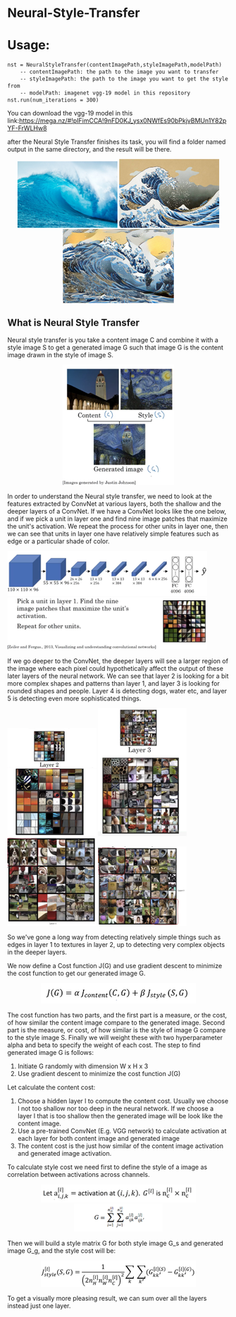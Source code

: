 # Neural-Style-Transfer
# Usage: 
	nst = NeuralStyleTransfer(contentImagePath,styleImagePath,modelPath)
		-- contentImagePath: the path to the image you want to transfer
		-- styleImagePath: the path to the image you want to get the style from
		-- modelPath: imagenet vgg-19 model in this repository
	nst.run(num_iterations = 300)
You can download the vgg-19 model in this link:https://mega.nz/#!pIFimCCA!9nFD0KJ_ysx0NWfEs90bPkjvBMUn1Y82pYF-FrWLHw8

after the Neural Style Transfer finishes its task, you will find a folder named output in the same directory, and the result will be there.

<div align="center">
	<img src="content.jpg" width="45%">
	<img src="style.jpg" width="45%">
</div>
<div align="center">
	<img src="output/generated_image.jpg" width="50%">
</div>

## What is Neural Style Transfer
Neural style transfer is you take a content image C and combine it with a style image S to get a generated image G such that image G is the content image drawn in the style of image S.

<div align="center">
	<img src="resources/Screen Shot 2018-03-20 at 11.09.42 PM.png" width="50%">
</div>

In order to understand the Neural style transfer, we need to look at the features extracted by ConvNet at various layers, both the shallow and the deeper layers of a ConvNet. If we have a ConvNet looks like the one below, and if we pick a unit in layer one and find nine image patches that maximize the unit's activation. We repeat the process for other units in layer one, then we can see that units in layer one have relatively simple features such as edge or a particular shade of color.

<img src="resources/Screen Shot 2018-03-20 at 11.24.58 PM.png" width="90%">
<img src="resources/Screen Shot 2018-03-20 at 11.25.21 PM.png" width="90%">

If we go deeper to the ConvNet, the deeper layers will see a larger region of the image where each pixel could hypothetically affect the output of these later layers of the neural network. We can see that layer 2 is looking for a bit more complex shapes and patterns than layer 1, and layer 3 is looking for rounded shapes and people. Layer 4 is detecting dogs, water etc, and layer 5 is detecting even more sophisticated things.

<img src="resources/Screen Shot 2018-03-20 at 11.38.51 PM.png" width="40%">
<img src="resources/Screen Shot 2018-03-20 at 11.45.23 PM.png" width="40%">
<img src="resources/Screen Shot 2018-03-20 at 11.54.45 PM.png" width="40%">
<img src="resources/Screen Shot 2018-03-20 at 11.54.56 PM.png" width="40%">

So we've gone a long way from detecting relatively simple things such as edges in layer 1 to textures in layer 2, up to detecting very complex objects in the deeper layers.

We now define a Cost function J(G) and use gradient descent to minimize the cost function to get our generated image G. 

<div align="center">
	<img src="resources/Screen Shot 2018-03-21 at 12.28.14 AM.png" width="70%">
</div>

The cost function has two parts, and the first part is a measure, or the cost, of how similar the content image compare to the generated image. Second part is the measure, or cost, of how similar is the style of image G compare to the style image S. Finally we will weight these with two hyperparameter alpha and beta to specify the weight of each cost.
The step to find generated image G is follows:

1. Initiate G randomly with dimension W x H x 3
2. Use gradient descent to minimize the cost function J(G)

Let calculate the content cost:
1. Choose a hidden layer l to compute the content cost. Usually we choose l not too shallow nor too deep in the neural network. If we choose a layer l that is too shallow then the generated image will be look like the content image.
2. Use a pre-trained ConvNet (E.g. VGG network) to calculate activation at each layer for both content image and generated image
3. The content cost is the just how similar of the content image activation and generated image activation.

To calculate style cost we need first to define the style of a image as correlation between activations across channels. 

<div align="center">
	<img src="resources/Screen Shot 2018-03-21 at 12.56.36 AM.png" width="70%">
	<img src="resources/Screen Shot 2018-03-21 at 12.55.49 AM.png" width="40%">
</div>

Then we will build a style matrix G for both style image G_s and generated image G_g, and the style cost will be:

<div align="center">
	<img src="resources/Screen Shot 2018-03-21 at 12.59.45 AM.png" width="70%">
</div>

To get a visually more pleasing result, we can sum over all the layers instead just one layer.
